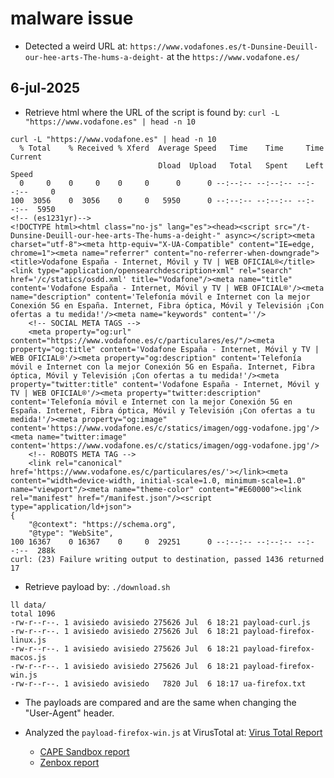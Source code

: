 # malware issue

- Detected a weird URL at: `https://www.vodafones.es/t-Dunsine-Deuill-our-hee-arts-The-hums-a-deight-`
  at the `https://www.vodafone.es/`

## 6-jul-2025

- Retrieve html where the URL of the script is found by: `curl -L "https://www.vodafone.es" | head -n 10`

```raw
curl -L "https://www.vodafone.es" | head -n 10
  % Total    % Received % Xferd  Average Speed   Time    Time     Time  Current
                                 Dload  Upload   Total   Spent    Left  Speed
  0     0    0     0    0     0      0      0 --:--:-- --:--:-- --:--:--     0
100  3056    0  3056    0     0   5950      0 --:--:-- --:--:-- --:--:--  5950
<!-- (es1231yr)-->
<!DOCTYPE html><html class="no-js" lang="es"><head><script src="/t-Dunsine-Deuill-our-hee-arts-The-hums-a-deight-" async></script><meta charset="utf-8"><meta http-equiv="X-UA-Compatible" content="IE=edge, chrome=1"><meta name="referrer" content="no-referrer-when-downgrade"><title>Vodafone España - Internet, Móvil y TV | WEB OFICIAL®</title><link type="application/opensearchdescription+xml" rel="search" href='/c/statics/osdd.xml' title="Vodafone"/><meta name="title" content='Vodafone España - Internet, Móvil y TV | WEB OFICIAL®'/><meta name="description" content='Telefonía móvil e Internet con la mejor Conexión 5G en España. Internet, Fibra óptica, Móvil y Televisión ¡Con ofertas a tu medida!'/><meta name="keywords" content=''/>
	<!-- SOCIAL META TAGS -->
	<meta property="og:url" content="https://www.vodafone.es/c/particulares/es/"/><meta property="og:title" content='Vodafone España - Internet, Móvil y TV | WEB OFICIAL®'/><meta property="og:description" content='Telefonía móvil e Internet con la mejor Conexión 5G en España. Internet, Fibra óptica, Móvil y Televisión ¡Con ofertas a tu medida!'/><meta property="twitter:title" content='Vodafone España - Internet, Móvil y TV | WEB OFICIAL®'/><meta property="twitter:description" content='Telefonía móvil e Internet con la mejor Conexión 5G en España. Internet, Fibra óptica, Móvil y Televisión ¡Con ofertas a tu medida!'/><meta property="og:image" content='https://www.vodafone.es/c/statics/imagen/ogg-vodafone.jpg'/><meta name="twitter:image" content='https://www.vodafone.es/c/statics/imagen/ogg-vodafone.jpg'/>
	<!-- ROBOTS META TAG -->
	<link rel="canonical" href='https://www.vodafone.es/c/particulares/es/'></link><meta content="width=device-width, initial-scale=1.0, minimum-scale=1.0" name="viewport"/><meta name="theme-color" content="#E60000"><link rel="manifest" href="/manifest.json"/><script type="application/ld+json">
{
    "@context": "https://schema.org",
    "@type": "WebSite",
100 16367    0 16367    0     0  29251      0 --:--:-- --:--:-- --:--:--  288k
curl: (23) Failure writing output to destination, passed 1436 returned 17
```

- Retrieve payload by: `./download.sh`

```raw
ll data/
total 1096
-rw-r--r--. 1 avisiedo avisiedo 275626 Jul  6 18:21 payload-curl.js
-rw-r--r--. 1 avisiedo avisiedo 275626 Jul  6 18:21 payload-firefox-linux.js
-rw-r--r--. 1 avisiedo avisiedo 275626 Jul  6 18:21 payload-firefox-macos.js
-rw-r--r--. 1 avisiedo avisiedo 275626 Jul  6 18:21 payload-firefox-win.js
-rw-r--r--. 1 avisiedo avisiedo   7820 Jul  6 18:17 ua-firefox.txt
```

- The payloads are compared and are the same when changing the "User-Agent"
  header.
- Analyzed the `payload-firefox-win.js` at VirusTotal at:
  [Virus Total Report](https://www.virustotal.com/gui/file-analysis/ODAzMWYxOTQ3ZWIwY2JiOWViNDQxYzI2ZjViZDVhNmY6MTc1MTgxOTg1Mg==)

  - [CAPE Sandbox report](https://www.virustotal.com/ui/file_behaviours/54653bfd567c9d6633296bc8c2e9f929c3e589e56811caf683642f73764c2e81_CAPE%20Sandbox/html)
  - [Zenbox report](https://www.virustotal.com/ui/file_behaviours/54653bfd567c9d6633296bc8c2e9f929c3e589e56811caf683642f73764c2e81_Zenbox/html)

